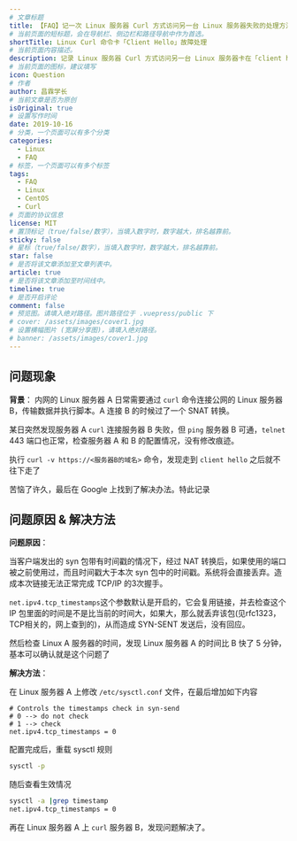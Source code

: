 ```yaml
---
# 文章标题
title: 【FAQ】记一次 Linux 服务器 Curl 方式访问另一台 Linux 服务器失败的处理方法
# 当前页面的短标题，会在导航栏、侧边栏和路径导航中作为首选。
shortTitle: Linux Curl 命令卡「Client Hello」故障处理
# 当前页面内容描述。
description: 记录 Linux 服务器 Curl 方式访问另一台 Linux 服务器卡在「client hello」的处理方法
# 当前页面的图标，建议填写
icon: Question
# 作者
author: 昌霖学长
# 当前文章是否为原创
isOriginal: true
# 设置写作时间
date: 2019-10-16
# 分类，一个页面可以有多个分类
categories: 
  - Linux
  - FAQ
# 标签，一个页面可以有多个标签
tags: 
  - FAQ
  - Linux
  - CentOS
  - Curl
# 页面的协议信息
license: MIT 
# 置顶标记（true/false/数字），当填入数字时，数字越大，排名越靠前。
sticky: false
# 星标（true/false/数字），当填入数字时，数字越大，排名越靠前。
star: false
# 是否将该文章添加至文章列表中。
article: true
# 是否将该文章添加至时间线中。
timeline: true
# 是否开启评论
comment: false
# 预览图。请填入绝对路径。图片路径位于 .vuepress/public 下
# cover: /assets/images/cover1.jpg
# 设置横幅图片 (宽屏分享图)，请填入绝对路径。
# banner: /assets/images/cover1.jpg
---
```


## 问题现象

**背景**：
内网的 Linux 服务器 A 日常需要通过 `curl` 命令连接公网的 Linux 服务器 B，传输数据并执行脚本。A 连接 B 的时候过了一个 SNAT 转换。

某日突然发现服务器 A `curl` 连接服务器 B 失败，但 `ping` 服务器 B 可通，`telnet` 443 端口也正常，检查服务器 A 和 B 的配置情况，没有修改痕迹。

执行 `curl -v https://<服务器B的域名>` 命令，发现走到 `client hello` 之后就不往下走了

苦恼了许久，最后在 Google 上找到了解决办法。特此记录

## 问题原因 & 解决方法

**问题原因**：

当客户端发出的 syn 包带有时间戳的情况下，经过 NAT 转换后，如果使用的端口被之前使用过，而且时间戳大于本次 syn 包中的时间戳。系统将会直接丢弃。造成本次链接无法正常完成 TCP/IP 的3次握手。

`net.ipv4.tcp_timestamps`这个参数默认是开启的，它会复用链接，并去检查这个 IP 包里面的时间是不是比当前的时间大，如果大，那么就丢弃该包(见rfc1323，TCP相关的，网上查到的)，从而造成 SYN-SENT 发送后，没有回应。

然后检查 Linux A 服务器的时间，发现 Linux 服务器 A 的时间比 B 快了 5 分钟，基本可以确认就是这个问题了

**解决方法**：

在 Linux 服务器 A 上修改 `/etc/sysctl.conf` 文件，在最后增加如下内容

```ssh-config title="/etc/sysctl.conf"
# Controls the timestamps check in syn-send
# 0 --> do not check
# 1 --> check
net.ipv4.tcp_timestamps = 0
```

配置完成后，重载 sysctl 规则

```bash
sysctl -p
```

随后查看生效情况

```bash
sysctl -a |grep timestamp
net.ipv4.tcp_timestamps = 0
```

再在 Linux 服务器 A 上 `curl` 服务器 B，发现问题解决了。
